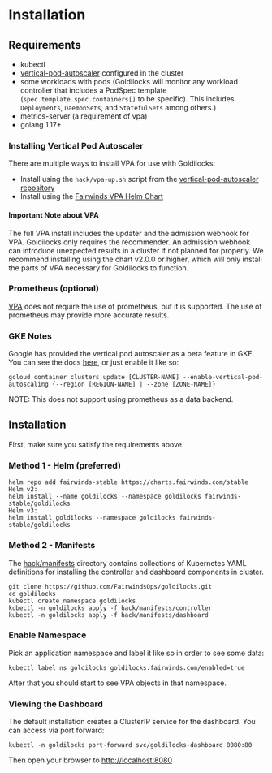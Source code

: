 # Installation

## Requirements

* kubectl
* [vertical-pod-autoscaler](https://github.com/kubernetes/autoscaler/tree/master/vertical-pod-autoscaler) configured in the cluster
* some workloads with pods (Goldilocks will monitor any workload controller that includes a PodSpec template (`spec.template.spec.containers[]` to be specific). This includes `Deployments`, `DaemonSets`, and `StatefulSets` among others.)
* metrics-server (a requirement of vpa)
* golang 1.17+

### Installing Vertical Pod Autoscaler

There are multiple ways to install VPA for use with Goldilocks:

* Install using the `hack/vpa-up.sh` script from the [vertical-pod-autoscaler repository](https://github.com/kubernetes/autoscaler/tree/master/vertical-pod-autoscaler)
* Install using the [Fairwinds VPA Helm Chart](https://github.com/FairwindsOps/charts/tree/master/stable/vpa)

#### Important Note about VPA

The full VPA install includes the updater and the admission webhook for VPA. Goldilocks only requires the recommender. An admission webhook can introduce unexpected results in a cluster if not planned for properly. We recommend installing using the chart v2.0.0 or higher, which will only install the parts of VPA necessary for Goldilocks to function.

### Prometheus (optional)

[VPA](https://github.com/kubernetes/autoscaler/tree/master/vertical-pod-autoscaler) does not require the use of prometheus, but it is supported. The use of prometheus may provide more accurate results.

### GKE Notes

Google has provided the vertical pod autoscaler as a beta feature in GKE. You can see the docs [here](https://cloud.google.com/kubernetes-engine/docs/how-to/vertical-pod-autoscaling), or just enable it like so:

```
gcloud container clusters update [CLUSTER-NAME] --enable-vertical-pod-autoscaling {--region [REGION-NAME] | --zone [ZONE-NAME]}
```

NOTE: This does not support using prometheus as a data backend.

## Installation

First, make sure you satisfy the requirements above.

### Method 1 - Helm (preferred)

```
helm repo add fairwinds-stable https://charts.fairwinds.com/stable
Helm v2:
helm install --name goldilocks --namespace goldilocks fairwinds-stable/goldilocks
Helm v3:
helm install goldilocks --namespace goldilocks fairwinds-stable/goldilocks
```

### Method 2 - Manifests

The [hack/manifests](https://github.com/FairwindsOps/goldilocks/tree/master/hack/manifests) directory contains collections of Kubernetes YAML definitions for installing the controller and dashboard components in cluster.

```
git clone https://github.com/FairwindsOps/goldilocks.git
cd goldilocks
kubectl create namespace goldilocks
kubectl -n goldilocks apply -f hack/manifests/controller
kubectl -n goldilocks apply -f hack/manifests/dashboard
```

### Enable Namespace

Pick an application namespace and label it like so in order to see some data:

```
kubectl label ns goldilocks goldilocks.fairwinds.com/enabled=true
```

After that you should start to see VPA objects in that namespace.

### Viewing the Dashboard

The default installation creates a ClusterIP service for the dashboard. You can access via port forward:

```
kubectl -n goldilocks port-forward svc/goldilocks-dashboard 8080:80
```

Then open your browser to [http://localhost:8080](http://localhost:8080)
